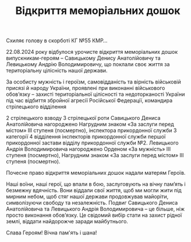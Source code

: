 ﻿---
title: Відкриття меморіальних дошок
---

Схиляє голову в скорботі КГ №55 КМР…

22.08.2024 року відбулося урочисте відкриття меморіальних дошок випускникам-героям – Савицькому Денису Анатолійовичу та Левицькому Андрію Володимировичу, що поклали своє життя за територіальну цілісність нашої держави.

За особисту мужність і героїзм, самовідданість та вірність військовій присязі й народу України, проявлені при виконанні військового обов’язку – захисті територіальної цілісності та недоторканості України під час відбиття збройної агресії Російської Федерації, командира стрілецького відділення

2 стрілецького взводу 3 стрілецької роти Савицького Дениса Анатолійовича нагороджено Нагрудним знаком «За заслуги перед містом» III ступеня (посмертно), інспектора прикордонної служби 3 категорії 4 відділення інспекторів прикордонної служби першої прикордонної застави відділу прикордонної служби №2. Левицького Андрія Володимировича нагороджено Орденом «За мужність» III ступеня (посмертно), Нагрудним знаком «За заслуги перед містом» III ступеня (посмертно).

Почесне право відкриття меморіальних дошок надали матерям Героїв.

Наші воїни, наші герої, що впали в бою, заслуговують на вічну пам’ять і безмежну вдячність. Вони віддали свої життя, щоб ми могли жити під мирним небом, щоб стяг нашої держави продовжував майоріти, символізуючи свободу та незалежність. Подвиг Савицького Дениса Анатолійовича та Левицького Андрія Володимировича – це більше, ніж просто виконання обов’язку. Це свідомий вибір стати на захист рідної землі, віддати найдорожче заради майбутнього.

Слава Героям! Вічна пам'ять і шана!

<slideshow />
